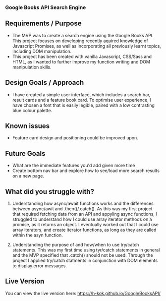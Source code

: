 ### Google Books API Search Engine

## Requirements / Purpose

-   The MVP was to create a search engine using the Google Books API. This project focuses on developing recently aquired knowledge of Javascript Promises, as well as incorporating all previously learnt topics, including DOM manipulation.
-   This project has been created with vanilla Javascript, CSS/Sass and HTML, as I wanted to further improve my function writing and DOM manipulation skills.

## Design Goals / Approach

-   I have created a simple user interface, which includes a search bar, result cards and a feature book card. To optimise user experience, I have chosen a font that is easily legible, paired with a low contrasting blue colour palette.

## Known issues

-   Feature card design and positioning could be improved upon.

## Future Goals

-   What are the immediate features you'd add given more time
-   Create bottom nav bar and explore how to see/load more search results on a new page.

## What did you struggle with?

1. Understanding how async/await functions works and the differences between async/awit and .then()/.catch(). As this was my first project that required fetching data from an API and appyling async functions, I struggled to understand how I could use array iterator methods on a promise, as it returns an object. I eventually worked out that I could use array iterators, and create iterator functions, as long as they are called within the asyn function.

2. Understanding the purpose of and how/when to use try/catch statements. This was my first time using tyr/catch statements in general and the MVP specified that .catch() should not be used. Through the project I applied try/catch statments in conjunction with DOM elements to display error messages.

## Live Version

You can view the live version here: https://h-kok.github.io/GoogleBooksAPI/
